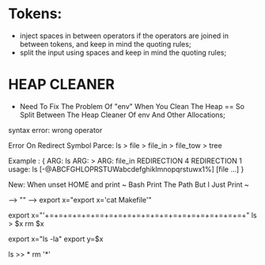 # Tokens:

* inject spaces in between operators if the operators are joined in between tokens, and keep in mind the quoting rules;
* split the input using spaces and keep in mind the quoting rules;

# HEAP CLEANER

* Need To Fix The Problem Of "env" When You Clean The Heap == So Split Between The Heap Cleaner Of env And Other Allocations;


syntax error:
	wrong operator

Error On Redirect Symbol Parce:
	ls > file > file_in > file_tow > tree

Example :
{
	ARG: ls
	ARG: >
	ARG: file_in
	REDIRECTION 4
	REDIRECTION 1
	usage: ls [-@ABCFGHLOPRSTUWabcdefghiklmnopqrstuwx1%] [file ...]
}

New:
When unset HOME and print ~ Bash Print The Path But I Just Print ~

--> ""
--> export x="export x='cat Makefile'"


export x="'+=+=+=+=+=+==+=+=+=+=+=+=+=+=+=+=+=+=+=+=+=+"
ls > $x
rm $x

export x="ls -la"
export y=$x

ls >> *
rm '*'
